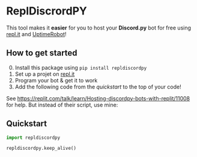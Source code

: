 # ReplDiscrordPY
This tool makes it **easier** for you to host your **Discord.py** bot for free using [repl.it](https://repl.it) and [UptimeRobot](https://uptimerobot.com)!

## How to get started
0. Install this package using `pip install repldiscordpy`
1. Set up a projet on [repl.it](https://repl.it)
2. Program your bot & get it to work
3. Add the following code from the *quickstart* to the top of your code!

See https://replit.com/talk/learn/Hosting-discordpy-bots-with-replit/11008 for help. But instead of their script, use mine:

## Quickstart
```py
import repldiscordpy

repldiscordpy.keep_alive()
```
